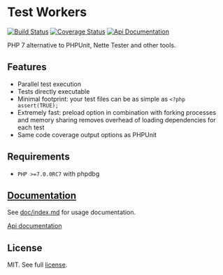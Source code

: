 # Test Workers

[![Build Status](https://magnum.travis-ci.com/Mikulas/test-workers.svg?token=oqMcqtvnR48QUSpdAyLu&branch=master)](https://magnum.travis-ci.com/Mikulas/test-workers)
[![Coverage Status](https://coveralls.io/repos/Mikulas/test-workers/badge.svg?branch=master&service=github)](https://coveralls.io/github/Mikulas/test-workers?branch=master)
[![Api Documentation](https://img.shields.io/badge/api-master-ff69b4.svg)](https://codedoc.pub/Mikulas/test-workers/master/index.html)

PHP 7 alternative to PHPUnit, Nette Tester and other tools.

## Features

- Parallel test execution
- Tests directly executable
- Minimal footprint: your test files can be as simple as `<?php assert(TRUE);`
- Extremely fast: preload option in combination with forking processes and memory sharing removes overhead of loading dependencies for each test
- Same code coverage output options as PHPUnit


## Requirements

- `PHP >=7.0.0RC7` with phpdbg


## [Documentation](doc/index.md)

See [doc/index.md](doc/index.md) for usage documentation.

[Api documentation](https://codedoc.pub/Mikulas/test-workers/master/index.html)


## License

MIT. See full [license](license.md).
